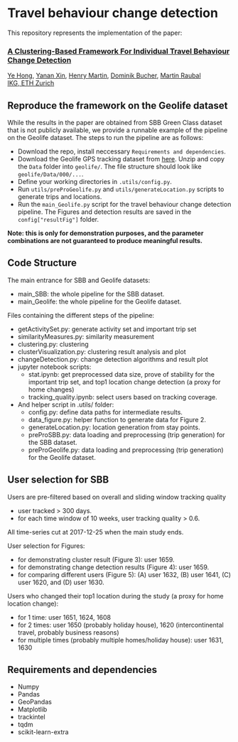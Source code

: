 # Travel behaviour change detection
This repository represents the implementation of the paper:

### [A Clustering-Based Framework For Individual Travel Behaviour Change Detection]()
[Ye Hong](https://www.researchgate.net/profile/Ye-Hong-4), [Yanan Xin](https://baug.ethz.ch/en/department/people/staff/personen-detail.Mjc4MjA5.TGlzdC82NzksLTU1NTc1NDEwMQ==.html), [Henry Martin](https://n.ethz.ch/~martinhe/), [Dominik Bucher](https://scholar.google.ch/citations?user=15XEBsQAAAAJ&hl=de), [Martin Raubal](https://raubal.ethz.ch/)\
[IKG, ETH Zurich](https://gis.ethz.ch/en/)

## Reproduce the framework on the Geolife dataset
While the results in the paper are obtained from SBB Green Class dataset that is not publicly available, we provide a runnable example of the pipeline on the Geolife dataset. The steps to run the pipeline are as follows:
- Download the repo, install neccessary `Requirements and dependencies`.
- Download the Geolife GPS tracking dataset from [here](https://www.microsoft.com/en-us/download/details.aspx?id=52367). Unzip and copy the `Data` folder into `geolife/`. The file structure should look like `geolife/Data/000/...`.
- Define your working directories in `.utils/config.py`.
- Run `utils/preProGeolife.py` and `utils/generateLocation.py` scripts to generate trips and locations.
- Run the `main_Geolife.py` script for the travel behaviour change detection pipeline. The Figures and detection results are saved in the `config["resultFig"]` folder.

**Note: this is only for demonstration purposes, and the parameter combinations are not guaranteed to produce meaningful results.**

## Code Structure
The main entrance for SBB and Geolife datasets:
- main_SBB: the whole pipeline for the SBB dataset.
- main_Geolife: the whole pipeline for the Geolife dataset.

Files containing the different steps of the pipeline:
- getActivitySet.py: generate activity set and important trip set
- similarityMeasures.py: similarity measurement 
- clustering.py: clustering 
- clusterVisualization.py: clustering result analysis and plot
- changeDetection.py: change detection algorithms and result plot
- jupyter notebook scripts:
    - stat.ipynb: get preprocessed data size, prove of stability for the important trip set, and top1 location change detection (a proxy for home changes)
    - tracking_quality.ipynb: select users based on tracking coverage.
- And helper script in .utils/ folder:
    - config.py: define data paths for intermediate results.
    - data_figure.py: helper function to generate data for Figure 2.
    - generateLocation.py: location generation from stay points.
    - preProSBB.py: data loading and preprocessing (trip generation) for the SBB dataset.
    - preProGeolife.py: data loading and preprocessing (trip generation) for the Geolife dataset.

## User selection for SBB
Users are pre-filtered based on overall and sliding window tracking quality
- user tracked > 300 days.
- for each time window of 10 weeks, user tracking quality > 0.6.

All time-series cut at 2017-12-25 when the main study ends. 

User selection for Figures:
- for demonstrating cluster result (Figure 3): user 1659.
- for demonstrating change detection results (Figure 4): user 1659.
- for comparing different users (Figure 5): (A) user 1632, (B) user 1641, (C) user 1620, and (D) user 1630.

Users who changed their top1 location during the study (a proxy for home location change):
- for 1 time: user 1651, 1624, 1608
- for 2 times: user 1650 (probably holiday house), 1620 (intercontinental travel, probably business reasons)
- for multiple times (probably multiple homes/holiday house): user 1631, 1630

## Requirements and dependencies
* Numpy
* Pandas
* GeoPandas
* Matplotlib 
* trackintel
* tqdm
* scikit-learn-extra